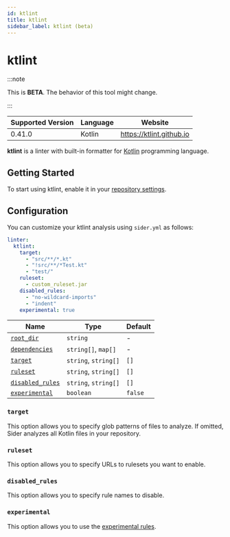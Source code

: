 ```yaml
---
id: ktlint
title: ktlint
sidebar_label: ktlint (beta)
---
```


# ktlint

:::note

This is **BETA**. The behavior of this tool might change.

:::

| Supported Version | Language | Website                  |
| ----------------- | -------- | ------------------------ |
| 0.41.0            | Kotlin   | https://ktlint.github.io |

**ktlint** is a linter with built-in formatter for [Kotlin](https://kotlinlang.org) programming language.

## Getting Started

To start using ktlint, enable it in your [repository settings](../../getting-started/repository-settings.md).

## Configuration

You can customize your ktlint analysis using `sider.yml` as follows:

```yaml
linter:
  ktlint:
    target:
      - "src/**/*.kt"
      - "!src/**/*Test.kt"
      - "test/"
    ruleset:
      - custom_ruleset.jar
    disabled_rules:
      - "no-wildcard-imports"
      - "indent"
    experimental: true
```

| Name                                                                                          | Type                 | Default |
| --------------------------------------------------------------------------------------------- | -------------------- | ------- |
| [`root_dir`](../../getting-started/custom-configuration.md#linteranalyzer_idroot_dir)         | `string`             | -       |
| [`dependencies`](../../getting-started/custom-configuration.md#linteranalyzer_iddependencies) | `string[]`, `map[]`  | -       |
| [`target`](#target)                                                                           | `string`, `string[]` | `[]`    |
| [`ruleset`](#ruleset)                                                                         | `string`, `string[]` | `[]`    |
| [`disabled_rules`](#disabled_rules)                                                           | `string`, `string[]` | `[]`    |
| [`experimental`](#experimental)                                                               | `boolean`            | `false` |

### `target`

This option allows you to specify glob patterns of files to analyze.
If omitted, Sider analyzes all Kotlin files in your repository.

### `ruleset`

This option allows you to specify URLs to rulesets you want to enable.

### `disabled_rules`

This option allows you to specify rule names to disable.

### `experimental`

This option allows you to use the [experimental rules](https://github.com/pinterest/ktlint#experimental-rules).

